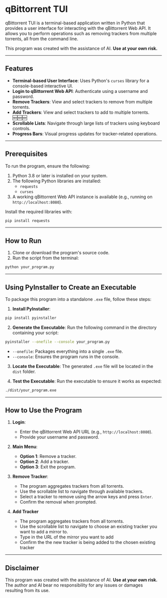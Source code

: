 # qBittorrent TUI

qBittorrent TUI is a terminal-based application written in Python that provides a user interface for interacting with the qBittorrent Web API. It allows you to perform operations such as removing trackers from multiple torrents, all from the command line.

This program was created with the assistance of AI. **Use at your own risk.**

---

## Features

- **Terminal-based User Interface**: Uses Python's `curses` library for a console-based interactive UI.
- **Login to qBittorrent Web API**: Authenticate using a username and password.
- **Remove Trackers**: View and select trackers to remove from multiple torrents.
- **Add Trackers**: View and select trackers to add to multiple torrents. 🆕🆕🆕
- **Scrollable Lists**: Navigate through large lists of trackers using keyboard controls.
- **Progress Bars**: Visual progress updates for tracker-related operations.

---

## Prerequisites

To run the program, ensure the following:

1. Python 3.8 or later is installed on your system.
2. The following Python libraries are installed:
   - `requests`
   - `curses`
3. A working qBittorrent Web API instance is available (e.g., running on `http://localhost:8080`).

Install the required libraries with:
```bash
pip install requests
```

---

## How to Run

1. Clone or download the program's source code.
2. Run the script from the terminal:
```bash
python your_program.py
```

---

## Using PyInstaller to Create an Executable

To package this program into a standalone `.exe` file, follow these steps:

1. **Install PyInstaller**:
```bash
pip install pyinstaller
```

2. **Generate the Executable**:
   Run the following command in the directory containing your script:
```bash
pyinstaller --onefile --console your_program.py
```
   - `--onefile`: Packages everything into a single `.exe` file.
   - `--console`: Ensures the program runs in the console.

3. **Locate the Executable**:
   The generated `.exe` file will be located in the `dist` folder.

4. **Test the Executable**:
   Run the executable to ensure it works as expected:
```bash
./dist/your_program.exe
```

---

## How to Use the Program

1. **Login**:
   - Enter the qBittorrent Web API URL (e.g., `http://localhost:8080`).
   - Provide your username and password.

2. **Main Menu**:
   - **Option 1**: Remove a tracker.
   - **Option 2**: Add a tracker.
   - **Option 3**: Exit the program.

3. **Remove Tracker**:
   - The program aggregates trackers from all torrents.
   - Use the scrollable list to navigate through available trackers.
   - Select a tracker to remove using the arrow keys and press `Enter`.
   - Confirm the removal when prompted.

4. **Add Tracker**
   - The program aggregates trackers from all torrents.
   - Use the scrollable list to navigate to choose an existing tracker you want to add a mirror to.
   - Type in the URL of the mirror you want to add
   - Confirm the the new tracker is being added to the chosen existing tracker
---

## Disclaimer

This program was created with the assistance of AI. **Use at your own risk.** The author and AI bear no responsibility for any issues or damages resulting from its use.

